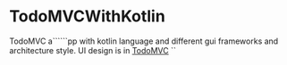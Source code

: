 # TodoMVCWithKotlin
TodoMVC a``````pp with kotlin language and different gui frameworks and architecture style.
UI design is in [TodoMVC](https://www.figma.com/community/file/1000782517486983926/Todo)
``
